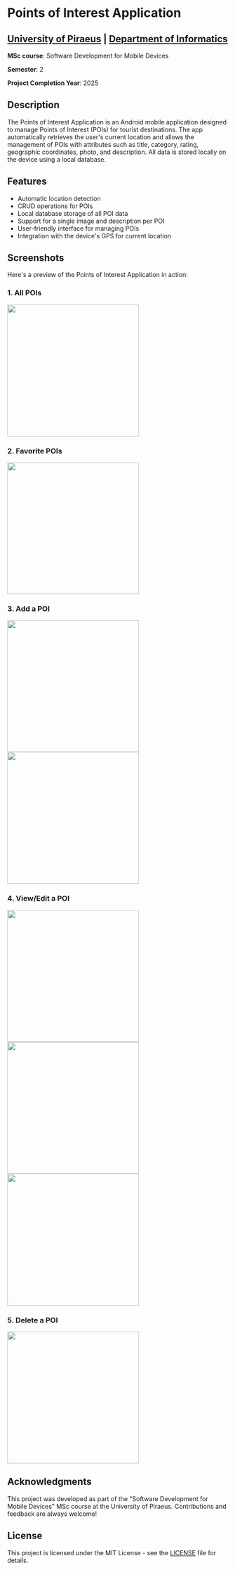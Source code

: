 # Points of Interest Application

## [University of Piraeus](https://www.unipi.gr/en/home/) | [Department of Informatics](https://cs.unipi.gr/en/)
**MSc course**: Software Development for Mobile Devices

**Semester**: 2

**Project Completion Year**: 2025

## Description
The Points of Interest Application is an Android mobile application designed to manage Points of Interest (POIs) for tourist destinations. The app automatically retrieves the user's current location and allows the management of POIs with attributes such as title, category, rating, geographic coordinates, photo, and description. All data is stored locally on the device using a local database.

## Features
- Automatic location detection
- CRUD operations for POIs
- Local database storage of all POI data
- Support for a single image and description per POI
- User-friendly interface for managing POIs
- Integration with the device's GPS for current location

## Screenshots
Here's a preview of the Points of Interest Application in action:

### 1. All POIs
<img src="https://github.com/user-attachments/assets/c4c43502-2091-41d8-a07d-9b27587316ee" width="300"/>

### 2. Favorite POIs
<img src="https://github.com/user-attachments/assets/93460100-3279-47c0-b903-62c8041a3616" width="300"/>

### 3. Add a POI
<img src="https://github.com/user-attachments/assets/c10ae8fb-aa8f-4323-9bb7-b4f9eac36f3d" width="300"/>
<img src="https://github.com/user-attachments/assets/16a384c8-cfe5-4efc-b7ad-431e71a62009" width="300"/>

### 4. View/Edit a POI
<img src="https://github.com/user-attachments/assets/364eaac4-d84c-44d9-aa19-f92c51e0588b" width="300"/>
<img src="https://github.com/user-attachments/assets/848c5b63-33c6-4ea1-887e-80ac3d041919" width="300"/>
<img src="https://github.com/user-attachments/assets/1744a691-8730-4a86-b1c4-6eee3089bd86" width="300"/>

### 5. Delete a POI
<img src="https://github.com/user-attachments/assets/ba981f77-973c-489c-bf9f-bbc01405274a" width="300"/>

## Acknowledgments
This project was developed as part of the "Software Development for Mobile Devices" MSc course at the University of Piraeus. Contributions and feedback are always welcome!

## License
This project is licensed under the MIT License - see the [LICENSE](LICENSE) file for details.
